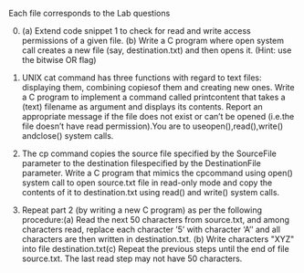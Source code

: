 Each file corresponds to the Lab questions

0. (a) Extend code snippet 1 to check for read and write access permissions of a given file.
(b) Write a C program where ​open ​system call creates a new file (say, ​destination.txt​) and then opens it. (Hint: use the bitwise OR flag)

1. UNIX ​cat ​command has three functions with regard to text files: displaying them, combining copiesof them and creating new ones. Write a C program to implement a command called​ printcontent that takes a (text) filename as argument and displays its contents. Report an appropriate message if the file does not exist or can’t be opened (i.e.the file doesn’t have read permission).You are to use​ open()​,​read()​,​write()​andclose() ​system calls.

2. The ​cp ​command copies the source file specified by the SourceFile parameter to the destination filespecified by the DestinationFile parameter. Write a C program that mimics the​ cp​command using​ open()​ system call to open ​source.txt​ file in read-only mode and copy the contents of it to ​destination.txt ​using ​read() ​and ​write() ​system calls.

3. Repeat part 2 (by writing a new C program) as per the following procedure:(a) Read the next 50 characters from ​source.txt​, and among characters read, replace each character ’5’ with character ‘A’’ and all characters are then written in ​destination.txt.
(b) Write characters "XYZ" into file ​destination.txt​(c) Repeat the previous steps until the end of file ​source.txt​. The last read step may not have 50 characters.

